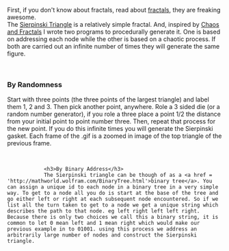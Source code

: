<p>
  First, if you don't know about fractals, read about <a href = 'http://mathworld.wolfram.com/Fractal.html'>fractals</a>, they are freaking awesome.
				<br>
  The <a href = 'http://mathworld.wolfram.com/SierpinskiSieve.html'>Sierpinski Triangle</a> is a relatively simple fractal. And, inspired by <a href = 'http://books.google.com/books/about/Chaos_and_Fractals.html?id=jVpS_u0Lg4gC'>Chaos and Fractals</a> I wrote two programs to procedurally generate it. One is based on addressing each node while the other is based on a chaotic process. If both are carried out an infinite number of times they will generate the same figure.
				</p>
				<br>
				<h3>By Randomness</h3>
				<p>
				Start with three points (the three points of the largest triangle) and label them 1, 2 and 3. Then pick another point, anywhere. Role a 3 sided die (or a random number generator), if you role a three place a point 1/2 the distance from your initial point to point number three. Then, repeat that process for the new point. If you do this infinite times you will generate the Sierpinski gasket. Each frame of the .gif is a zoomed in image of the top triangle of the previous frame.
					</p>
					<br>
					
				<h3>By Binary Address</h3>
				The Sierpinski triangle can be though of as a <a href = 'http://mathworld.wolfram.com/BinaryTree.html'>binary tree</a>. You can assign a unique id to each node in a binary tree in a very simple way. To get to a node all you do is start at the base of the tree and go either left or right at each subsequent node encountered. So if we list all the turn taken to get to a node we get a unique string which describes the path to that node. eg left right left left right. Because there is only two choices we call this a binary string, it is common to let 0 mean left and 1 mean right which would make our previous example in to 01001. using this process we address an arbitrarily large number of nodes and construct the Sierpinski triangle.
